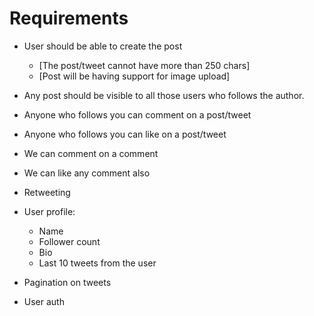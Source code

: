 # Requirements

- User should be able to create the post
    - [The post/tweet cannot have more than 250 chars]
    - [Post will be having support for image upload]

- Any post should be visible to all those users who follows the author.
- Anyone who follows you can comment on a post/tweet
- Anyone who follows you can like on a post/tweet
- We can comment on a comment
- We can like any comment also
- Retweeting

- User profile:
    - Name
    - Follower count
    - Bio
    - Last 10 tweets from the user

- Pagination on tweets
- User auth   
